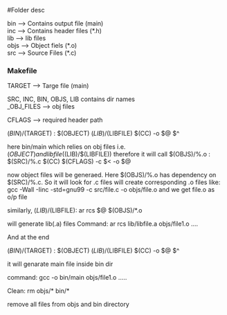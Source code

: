 
<p> #Folder desc <p>
bin --> Contains output file (main) <br>
inc --> Contains header files (*.h) <br>
lib --> lib files <br>
objs --> Object fiels (*.o) <br>
src --> Source Files (*.c) <br>

<h3> Makefile </h3>

TARGET --> Targe file (main) <br>

SRC, INC, BIN, OBJS, LIB contains dir names <br>
_OBJ_FILES --> obj files <br>

CFLAGS --> required header path <br>

$(BIN)/$(TARGET) : $(OBJECT) $(LIB)/$(LIBFILE)
	$(CC) -o $@ $^

here bin/main which relies on obj files i.e. $(OBJECT)  and  lib file ($(LIB)/$(LIBFILE))
therefore it will call 
$(OBJS)/%.o : $(SRC)/%.c
	$(CC) $(CFLAGS) -c $< -o $@
  
 now object files will be generaed. Here $(OBJS)/%.o has dependency on $(SRC)/%.c. So it will look for .c files
 will create corresponding .o files
 like:
 gcc -Wall -Iinc -std=gnu99 -c src/file.c -o objs/file.o
 and we get file.o as o/p file
 
 similarly, 
 $(LIB)/$(LIBFILE): 
	ar rcs $@ $(OBJS)/*.o 
  
  will generate lib(.a) files
  Command: ar rcs lib/libfile.a objs/file1.o ....
  
  And at the end 
  
$(BIN)/$(TARGET) : $(OBJECT) $(LIB)/$(LIBFILE)
	$(CC) -o $@ $^
  
  it will genarate main file inside bin dir
  
 command: gcc -o bin/main objs/file1.o .....
 
 
 Clean:
 rm objs/* bin/*
 
 remove all files from objs and bin directory
 
